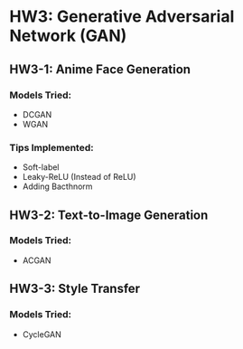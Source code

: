 # HW3: Generative Adversarial Network (GAN)

## HW3-1: Anime Face Generation
### Models Tried:
* DCGAN
* WGAN 

### Tips Implemented:
* Soft-label
* Leaky-ReLU (Instead of ReLU)
* Adding Bacthnorm

## HW3-2: Text-to-Image Generation
### Models Tried:
* ACGAN

## HW3-3: Style Transfer
### Models Tried:
* CycleGAN
